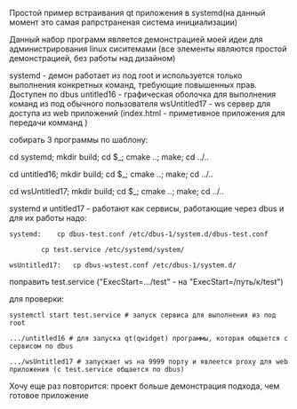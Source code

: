 Простой пример встраивания qt приложения в systemd(на данный момент это самая рапрстраненая система инициализации)

Данный набор программ является демонстрацией моей идеи для администрирования linux сиситемами (все элементы являются простой демонстрацией, без работы над дизайном)

systemd - демон работает из под root и используется только выполнения конкретных команд, требующие повышенных прав. Доступен по dbus
untitled16 - графическая оболочка для выполнения команд из под обычного пользователя
wsUntitled17 - ws сервер для доступа из web приложений (index.html - приметивное приложения для передачи комманд )

собирать 3 программы по шаблону:

 cd systemd; mkdir build; cd $_; cmake ..; make; cd ../..

 cd untitled16; mkdir build; cd $_; cmake ..; make; cd ../..
 
 cd wsUntitled17; mkdir build; cd $_; cmake ..; make; cd ../..

systemd и untitled17 - работают как сервисы, работающие через dbus и для их работы надо:

	systemd:	cp dbus-test.conf /etc/dbus-1/system.d/dbus-test.conf
	
			cp test.service /etc/systemd/system/
			
	wsUntitled17:	cp dbus-wstest.conf /etc/dbus-1/system.d/
	
поправить test.service ("ExecStart=.../test" - на "ExecStart=/путь/к/test")

для проверки:

	systemctl start test.service # запуск сервиса для выполнения из под root
	
	.../untitled16 # для запуска qt(qwidget) программы, которая общается с сервисом по dbus
	
	.../wsUntitled17 # запускает ws на 9999 порту и явлеется proxy для web приложения (с test.service общается по dbus)
	

Хочу еще раз повторится: проект больше демонстрация подхода, чем готовое приложение
